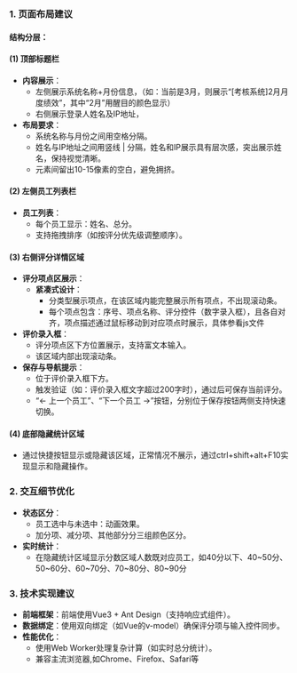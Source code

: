 ### **1. 页面布局建议**
#### **结构分层**：
#### **(1) 顶部标题栏**
- **内容展示**：
  - 左侧展示系统名称+月份信息，（如：当前是3月，则展示“[考核系统]2月月度绩效”，其中“2月”用醒目的颜色显示）
  - 右侧展示登录人姓名及IP地址，
- **布局要求**：
  - 系统名称与月份之间用空格分隔。
  - 姓名与IP地址之间用竖线 | 分隔，姓名和IP展示具有层次感，突出展示姓名，保持视觉清晰。
  - 元素间留出10-15像素的空白，避免拥挤。

#### **(2) 左侧员工列表栏**
- **员工列表**：
  - 每个员工显示：姓名、总分。
  - 支持拖拽排序（如按评分优先级调整顺序）。

#### **(3) 右侧评分详情区域**
- **评分项点区展示**：
  - **紧凑式设计**：
    - 分类型展示项点，在该区域内能完整展示所有项点，不出现滚动条。
    - 每个项点包含：序号、项点名称、评分控件（数字录入框），且各自对齐，项点描述通过鼠标移动到对应项点时展示，具体参看js文件
- **评价录入框**：
  - 评分项点区下方位置展示，支持富文本输入。
  - 该区域内部出现滚动条。
- **保存与导航提示**：
  - 位于评价录入框下方。
  - 触发验证（如：评价录入框文字超过200字时），通过后可保存当前评分。
  - “← 上一个员工”、“下一个员工 →”按钮，分别位于保存按钮两侧支持快速切换。
#### (4) 底部隐藏统计区域
  - 通过快捷按钮显示或隐藏该区域，正常情况不展示，通过ctrl+shift+alt+F10实现显示和隐藏操作。 


### **2. 交互细节优化**
- **状态区分**：
  - 员工选中与未选中：动画效果。
  - 加分项、减分项、其他部分分三组颜色区分。
- **实时统计**：
  - 在隐藏统计区域显示分数区域人数既对应员工，如40分以下、40~50分、50~60分、60~70分、70~80分、80~90分


### **3. 技术实现建议**
- **前端框架**：前端使用Vue3 + Ant Design（支持响应式组件）。
- **数据绑定**：使用双向绑定（如Vue的v-model）确保评分项与输入控件同步。
- **性能优化**：
  - 使用Web Worker处理复杂计算（如实时总分统计）。
  - 兼容主流浏览器,如Chrome、Firefox、Safari等